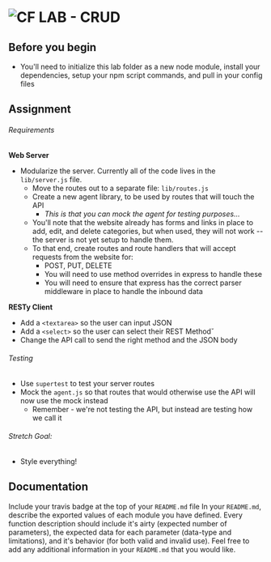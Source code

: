 ![CF](http://i.imgur.com/7v5ASc8.png) LAB - CRUD
================================================


## Before you begin
* You'll need to initialize this lab folder as a new node module, install your dependencies, setup your npm script commands, and pull in your config files

## Assignment
###### Requirements
**Web Server**

* Modularize the server. Currently all of the code lives in the `lib/server.js` file.
  * Move the routes out to a separate file:  `lib/routes.js`
  * Create a new agent library, to be used by routes that will touch the API
    * *This is that you can mock the agent for testing purposes...*
  * You'll note that the website already has forms and links in place to add, edit, and delete categories, but when used, they will not work -- the server is not yet setup to handle them.
  * To that end, create routes and route handlers that will accept requests from the website for:
    * POST, PUT, DELETE
    * You will need to use method overrides in express to handle these
    * You will need to ensure that express has the correct parser middleware in place to handle the inbound data

**RESTy Client**

* Add a `<textarea>` so the user can input JSON
* Add a `<select>` so the user can select their REST Methodˇ
* Change the API call to send the right method and the JSON body

###### Testing
* Use `supertest` to test your server routes
* Mock the `agent.js` so that routes that would otherwise use the API will now use the mock instead
  * Remember - we're not testing the API, but instead are testing how we call it

###### Stretch Goal:
  * Style everything!


##  Documentation
Include your travis badge at the top of your `README.md` file
In your `README.md`, describe the exported values of each module you have defined. Every function description should include it's airty (expected number of parameters), the expected data for each parameter (data-type and limitations), and it's behavior (for both valid and invalid use). Feel free to add any additional information in your `README.md` that you would like.

